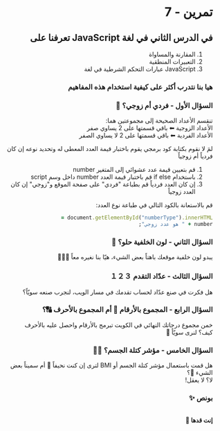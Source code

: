 <div dir="rtl">

# تمرين - 7

## في الدرس الثاني في لغة JavaScript تعرفنا على

1. المقارنة والمساواة
2. التعبيرات المنطقية
3. JavaScript عبارات التحكم الشرطية في لغة

### هيا بنا نتدرب أكثر على كيفية استخدام هذه المفاهيم

### السؤال الأول - فردي أم زوجي؟ 🥴

تنقسم الأعداد الصحيحة إلى مجموعتين هما:
<br>الأعداد الزوجية ⬅ باقي قسمتها على 2 يساوي صفر
<br>الأعداد الفردية ⬅ باقي قسمتها على 2 لا يساوي الصفر

لمَ لا نقوم بكتابة كود برمجي يقوم باختبار قيمة العدد المعطى له وتحديد نوعه إن كان فردياً أم زوجياً

1. قم بتعيين قيمة عدد عشوائي إلى المتغير number
2. باستخدام if else قم باختبار قيمة العدد number داخل وسم script
3. إن كان العدد فردياً قم بطباعة "فردي" على صفحة الموقع و"زوجي" إن كان العدد زوجياً

قم بالاستعانة بالكود التالي في طباعة نوع العدد:

```ruby
document.getElementById("numberType").innerHTML =
number + " هو عدد زوجي";
```

### السؤال الثاني - لون الخلفية حلو؟ 🎨

يبدو لون خلفية موقعك باهتاً بعض الشيء، هيّا بنا نغيره معاً 🏃🏻‍♂️

### السؤال الثالث - عدّاد التقدم １２３

هل فكرت في صنع عدّاد لحساب تقدمك في مسار الويب، لنجرب صنعه سويّاً؟

### السؤال الرابع - المجموع بالأرقام 🔢 أم المجموع بالأحرف 🔠؟

خمن مجموع درجاتك النهائي في الكويت تبرمج بالأرقام
واحصل عليه بالأحرف
<br>كيف؟ لنرى سويّاً 🥳

### السؤال الخامس - مؤشر كتلة الجسم؟ 🙇‍♀️

هل قمت باستعمال مؤشر كتلة الجسم أو BMI لترى إن كنت نحيفاً 🦒 أم سميناً بعض الشيء 🐥؟
<br>لا؟ لا يعقل!

### بونص ✨

<br>
<b>إنت قدها 🏅</b>
</div>
